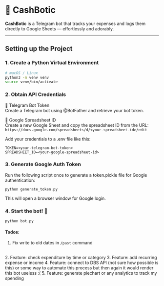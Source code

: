 # 💸 CashBotic

**CashBotic** is a Telegram bot that tracks your expenses and logs them directly to Google Sheets — effortlessly and adorably.

---

## Setting up the Project

### 1. Create a Python Virtual Environment

```bash
# macOS / Linux
python3 -m venv venv
source venv/bin/activate
```

### 2. Obtain API Credentials
🔹 Telegram Bot Token <br>
Create a Telegram bot using @BotFather and retrieve your bot token.

🔹 Google Spreadsheet ID <br>
Create a new Google Sheet and copy the spreadsheet ID from the URL:
`https://docs.google.com/spreadsheets/d/<your-spreadsheet-id>/edit`

Add your credentials to a .env file like this:

```
TOKEN=<your-telegram-bot-token>
SPREADSHEET_ID=<your-google-spreadsheet-id>
```


### 3. Generate Google Auth Token
Run the following script once to generate a token.pickle file for Google authentication:
```
python generate_token.py
```
This will open a browser window for Google login.

### 4. Start the bot! 🎉

```
python bot.py
```

#### Todos:
1. Fix write to old dates in `/past` command
<br>
2. Feature: check expenditure by time or category
3. Feature: add recurring expense or income
4. Feature: connect to DBS API (not sure how possible is this) or some way to automate this process but then again it would render this bot useless :(
5. Feature: generate piechart or any analytics to track my spending